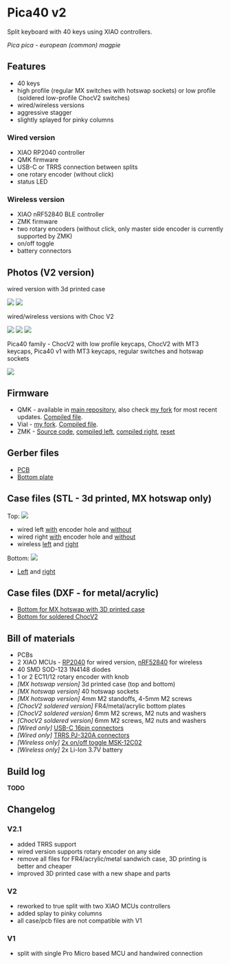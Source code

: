 # Pica40 v2

Split keyboard with 40 keys using XIAO controllers.

_Pica pica - european (common) magpie_

## Features

- 40 keys
- high profile (regular MX switches with hotswap sockets) or low profile (soldered low-profile ChocV2 switches)
- wired/wireless versions
- aggressive stagger
- slightly splayed for pinky columns

### Wired version

- XIAO RP2040 controller
- QMK firmware
- USB-C or TRRS connection between splits
- one rotary encoder (without click)
- status LED

### Wireless version

- XIAO nRF52840 BLE controller
- ZMK firmware
- two rotary encoders (without click, only master side encoder is currently supported by ZMK)
- on/off toggle
- battery connectors

## Photos (V2 version)

wired version with 3d printed case

![](./images/3d-printed-case.jpg)
![](./images/3d-printed-case-front.jpg)

wired/wireless versions with Choc V2

![](./images/full.jpg)
![](./images/left.jpg)
![](./images/right.jpg)

Pica40 family - ChocV2 with low profile keycaps, ChocV2 with MT3 keycaps, Pica40 v1 with MT3 keycaps, regular switches and hotswap sockets

![](./images/height.jpg)

## Firmware

- QMK - available in [main repository](https://github.com/qmk/qmk_firmware/tree/master/keyboards/pica40), also check [my fork](https://github.com/zzeneg/qmk_firmware/tree/feature/pica40/keyboards/pica40) for most recent updates. [Compiled file](firmware/qmk/pica40_rev2_zzeneg.uf2).
- Vial - [my fork](https://github.com/zzeneg/vial-qmk/tree/feature/pica40/keyboards/pica40). [Compiled file](firmware/vial/pica40_rev2_vial-zzeneg.uf2).
- ZMK - [Source code](https://github.com/zzeneg/zmk-config), [compiled left](firmware/zmk/pica40_left.uf2), [compiled right](firmware/zmk/pica40_right.uf2), [reset](firmware/zmk/settings_reset.uf2)

## Gerber files

- [PCB](gerbers/pcb.zip)
- [Bottom plate](gerbers/bottom.zip)

## Case files (STL - 3d printed, MX hotswap only)

Top:
![](./images/render-top.png)

- wired left [with](stl/top_case%20v7_left-wired.stl) encoder hole and [without](stl/top_case%20v7_left-wired-no-enc.stl)
- wired right [with](stl/top_case%20v7_right-wired.stl) encoder hole and [without](stl/top_case%20v7_right-wired-no-enc.stl)
- wireless [left](stl/top_case%20v7_left-wireless.stl) and [right](stl/top_case%20v7_right-wireless.stl)

Bottom:
![](./images/render-bottom.png)

- [Left](stl/bottom_case%20v10_left.stl) and [right](stl/bottom_case%20v10_right.stl)

## Case files (DXF - for metal/acrylic)

- [Bottom for MX hotswap with 3D printed case](dxf/bottom-curved.dxf)
- [Bottom for soldered ChocV2](dxf/bottom.dxf)

## Bill of materials

- PCBs
- 2 XIAO MCUs - [RP2040](https://www.seeedstudio.com/XIAO-RP2040-v1-0-p-5026.html) for wired version, [nRF52840](https://www.seeedstudio.com/Seeed-XIAO-BLE-nRF52840-p-5201.html) for wireless
- 40 SMD SOD-123 1N4148 diodes
- 1 or 2 EC11/12 rotary encoder with knob
- _[MX hotswap version]_ 3d printed case (top and bottom)
- _[MX hotswap version]_ 40 hotswap sockets
- _[MX hotswap version]_ 4mm M2 standoffs, 4-5mm M2 screws
- _[ChocV2 soldered version]_ FR4/metal/acrylic bottom plates
- _[ChocV2 soldered version]_ 6mm M2 screws, M2 nuts and washers
- _[ChocV2 soldered version]_ 6mm M2 screws, M2 nuts and washers
- _[Wired only]_ [USB-C 16pin connectors](https://www.aliexpress.com/item/1005003670899595.html)
- _[Wired only]_ [TRRS PJ-320A connectors](https://www.aliexpress.com/item/1005001928651798.html)
- _[Wireless only]_ [2x on/off toggle MSK-12C02](https://www.aliexpress.com/item/4000685483225.html)
- _[Wireless only]_ 2x Li-Ion 3.7V battery

## Build log

**TODO**

## Changelog

### V2.1

- added TRRS support
- wired version supports rotary encoder on any side
- remove all files for FR4/acrylic/metal sandwich case, 3D printing is better and cheaper
- improved 3D printed case with a new shape and parts

### V2

- reworked to true split with two XIAO MCUs controllers
- added splay to pinky columns
- all case/pcb files are not compatible with V1

### V1

- split with single Pro Micro based MCU and handwired connection
